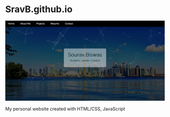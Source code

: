 # SravB.github.io

![Screenshot](screenshot.png)

My personal website created with HTML/CSS, JavaScript
